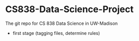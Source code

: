 # CS838-Data-Science-Project
The git repo for CS 838 Data Science in UW-Madison

* first stage (tagging files, determine rules)
